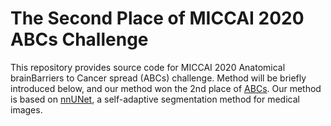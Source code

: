 # The Second Place of MICCAI 2020 ABCs Challenge
[nnUNet_link]:https://github.com/MIC-DKFZ/nnUNetdescribe
[ABCs_link]:https://abcs.mgh.harvard.edu/
This repository provides source code for MICCAI 2020 Anatomical brainBarriers to Cancer spread (ABCs) challenge. Method will be briefly introduced below, and our method won the 2nd place of [ABCs](ABCs_link).
Our method is based on [nnUNet][nnUNet_link], a self-adaptive segmentation method for medical images.

